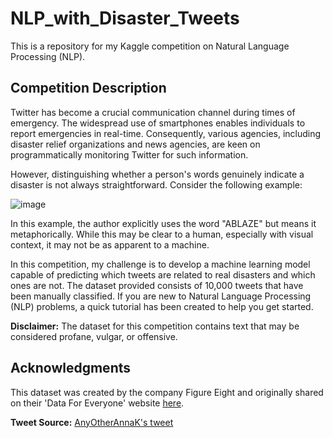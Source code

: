 # NLP_with_Disaster_Tweets

This is a repository for my Kaggle competition on Natural Language Processing (NLP).

## Competition Description

Twitter has become a crucial communication channel during times of emergency. The widespread use of smartphones enables individuals to report emergencies in real-time. Consequently, various agencies, including disaster relief organizations and news agencies, are keen on programmatically monitoring Twitter for such information.

However, distinguishing whether a person's words genuinely indicate a disaster is not always straightforward. Consider the following example:

![image](https://github.com/KanjiroReal/NLP_with_Disaster_Tweets/assets/105698822/0fa5a9fc-8234-4585-89ee-2201e8666250)

In this example, the author explicitly uses the word "ABLAZE" but means it metaphorically. While this may be clear to a human, especially with visual context, it may not be as apparent to a machine.

In this competition, my challenge is to develop a machine learning model capable of predicting which tweets are related to real disasters and which ones are not. The dataset provided consists of 10,000 tweets that have been manually classified. If you are new to Natural Language Processing (NLP) problems, a quick tutorial has been created to help you get started.

**Disclaimer:** The dataset for this competition contains text that may be considered profane, vulgar, or offensive.

## Acknowledgments

This dataset was created by the company Figure Eight and originally shared on their 'Data For Everyone' website [here](https://www.figure-eight.com/data-for-everyone/).

**Tweet Source:** [AnyOtherAnnaK's tweet](https://twitter.com/AnyOtherAnnaK/status/629195955506708480)
